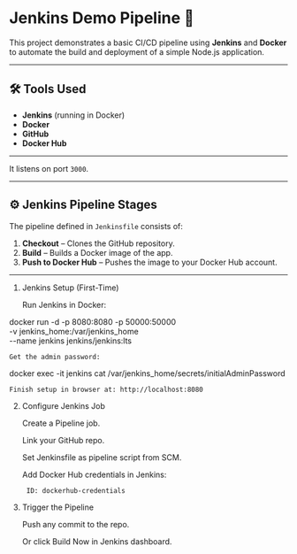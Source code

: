# Jenkins Demo Pipeline 🚀

This project demonstrates a basic CI/CD pipeline using **Jenkins** and **Docker** to automate the build and deployment of a simple Node.js application.

---

## 🛠️ Tools Used

- **Jenkins** (running in Docker)
- **Docker**
- **GitHub**
- **Docker Hub**

---


It listens on port `3000`.

---

## ⚙️ Jenkins Pipeline Stages

The pipeline defined in `Jenkinsfile` consists of:

1. **Checkout** – Clones the GitHub repository.
2. **Build** – Builds a Docker image of the app.
3. **Push to Docker Hub** – Pushes the image to your Docker Hub account.

---

1. Jenkins Setup (First-Time)

    Run Jenkins in Docker:

docker run -d -p 8080:8080 -p 50000:50000 \
  -v jenkins_home:/var/jenkins_home \
  --name jenkins jenkins/jenkins:lts

    Get the admin password:

docker exec -it jenkins cat /var/jenkins_home/secrets/initialAdminPassword

    Finish setup in browser at: http://localhost:8080

2. Configure Jenkins Job

    Create a Pipeline job.

    Link your GitHub repo.

    Set Jenkinsfile as pipeline script from SCM.

    Add Docker Hub credentials in Jenkins:

        ID: dockerhub-credentials

3. Trigger the Pipeline

    Push any commit to the repo.

    Or click Build Now in Jenkins dashboard.



